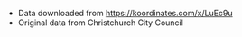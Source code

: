
* Data downloaded from https://koordinates.com/x/LuEc9u
* Original data from Christchurch City Council
